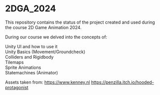 # 2DGA_2024
This repository contains the status of the project created and used during the course 2D Game Animation 2024.

During our course we delved into the concepts of:

Unity UI and how to use it  
Unity Basics (Movement/Groundcheck)  
Colliders and Rigidbody  
Tilemaps  
Sprite Animations  
Statemachines (Animator)  

Assets taken from: https://www.kenney.nl https://penzilla.itch.io/hooded-protagonist
